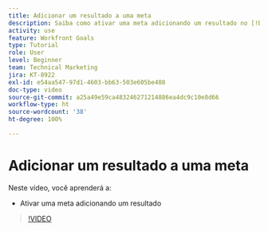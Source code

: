 ```yaml
---
title: Adicionar um resultado a uma meta
description: Saiba como ativar uma meta adicionando um resultado no [!DNL Workfront Goals].
activity: use
feature: Workfront Goals
type: Tutorial
role: User
level: Beginner
team: Technical Marketing
jira: KT-8922
exl-id: e54aa547-97d1-4603-bb63-503e605be408
doc-type: video
source-git-commit: a25a49e59ca483246271214886ea4dc9c10e8d66
workflow-type: ht
source-wordcount: '38'
ht-degree: 100%

---
```


# Adicionar um resultado a uma meta

Neste vídeo, você aprenderá a:

* Ativar uma meta adicionando um resultado

>[!VIDEO](https://video.tv.adobe.com/v/335194/?quality=12&learn=on)
